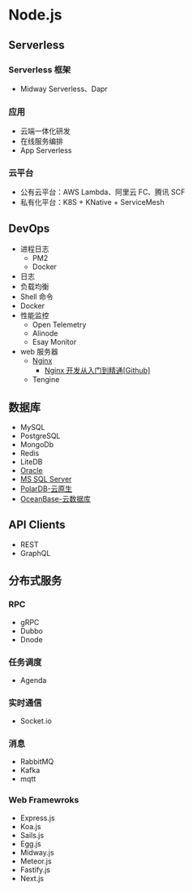 # Node.js

## Serverless

### Serverless 框架

- Midway Serverless、Dapr

### 应用

- 云端一体化研发
- 在线服务编排
- App Serverless

### 云平台

- 公有云平台：AWS Lambda、阿里云 FC、腾讯 SCF
- 私有化平台：K8S + KNative + ServiceMesh

## DevOps

- 进程日志
  - PM2
  - Docker
- 日志
- 负载均衡
- Shell 命令
- Docker
- 性能监控
  - Open Telemetry
  - Alinode
  - Esay Monitor
- web 服务器
  - [Nginx](https://www.nginx.com/)
    - [Nginx 开发从入门到精通[Github]](https://github.com/taobao/nginx-book)
  - Tengine

## 数据库

- MySQL
- PostgreSQL
- MongoDb
- Redis
- LiteDB
- [Oracle](https://www.oracle.com/index.html)
- [MS SQL Server](https://www.microsoft.com/zh-cn/sql-server/)
- [PolarDB-云原生](https://www.aliyun.com/product/polardb)
- [OceanBase-云数据库](https://www.aliyun.com/product/oceanbase)

## API Clients

- REST
- GraphQL

## 分布式服务

### RPC

- gRPC
- Dubbo
- Dnode

### 任务调度

- Agenda

### 实时通信

- Socket.io

### 消息

- RabbitMQ
- Kafka
- mqtt

### Web Framewroks

- Express.js
- Koa.js
- Sails.js
- Egg.js
- Midway.js
- Meteor.js
- Fastify.js
- Next.js
